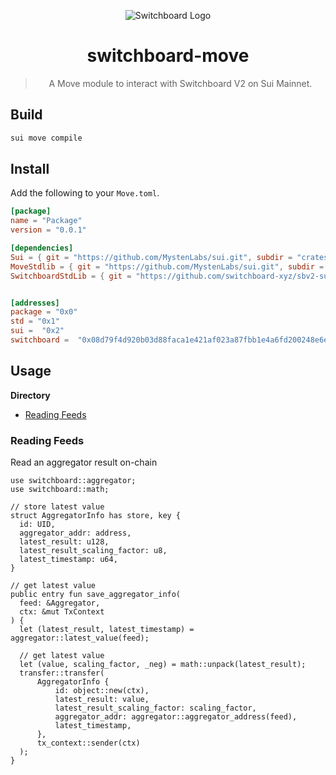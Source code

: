 <div align="center">

![Switchboard Logo](https://github.com/switchboard-xyz/sbv2-core/raw/main/website/static/img/icons/switchboard/avatar.png)

# switchboard-move

> A Move module to interact with Switchboard V2 on Sui Mainnet.

</div>

## Build

```bash
sui move compile
```

## Install

Add the following to your `Move.toml`.

```toml
[package]
name = "Package"
version = "0.0.1"

[dependencies]
Sui = { git = "https://github.com/MystenLabs/sui.git", subdir = "crates/sui-framework/packages/sui-framework", rev = "mainnet" }
MoveStdlib = { git = "https://github.com/MystenLabs/sui.git", subdir = "crates/sui-framework/packages/move-stdlib", rev = "mainnet" }
SwitchboardStdLib = { git = "https://github.com/switchboard-xyz/sbv2-sui.git", subdir = "move/mainnet/switchboard_std/", rev = "main"  }


[addresses]
package = "0x0"
std = "0x1"
sui =  "0x2"
switchboard =  "0x08d79f4d920b03d88faca1e421af023a87fbb1e4a6fd200248e6e9998d09e470"
```

## Usage

**Directory**

- [Reading Feeds](#reading-feeds)

### Reading Feeds

Read an aggregator result on-chain

```move
use switchboard::aggregator;
use switchboard::math;

// store latest value
struct AggregatorInfo has store, key {
  id: UID,
  aggregator_addr: address,
  latest_result: u128,
  latest_result_scaling_factor: u8,
  latest_timestamp: u64,
}

// get latest value
public entry fun save_aggregator_info(
  feed: &Aggregator,
  ctx: &mut TxContext
) {
  let (latest_result, latest_timestamp) = aggregator::latest_value(feed);

  // get latest value
  let (value, scaling_factor, _neg) = math::unpack(latest_result);
  transfer::transfer(
      AggregatorInfo {
          id: object::new(ctx),
          latest_result: value,
          latest_result_scaling_factor: scaling_factor,
          aggregator_addr: aggregator::aggregator_address(feed),
          latest_timestamp,
      },
      tx_context::sender(ctx)
  );
}
```
